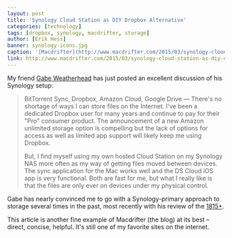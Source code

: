 ```yaml
---
layout: post
title: 'Synology Cloud Station as DIY Dropbox Alternative'
categories: [technology]
tags: [dropbox, synology, macdrifter, storage]
author: [Erik Hess]
banner: synology-icons.jpg
caption: '[Macdrifter](http://www.macdrifter.com/2015/03/synology-cloud-station-as-diy-dropbox-alternative.html)'
link: http://www.macdrifter.com/2015/03/synology-cloud-station-as-diy-dropbox-alternative.html
---
```


My friend [Gabe Weatherhead](http://twitter.com/macdrifter) has just posted an excellent discussion of his Synology setup:

> BitTorrent Sync, Dropbox, Amazon Cloud, Google Drive — There's no shortage of ways I can store files on the Internet. I've been a dedicated Dropbox user for many years and continue to pay for their "Pro" consumer product. The announcement of a new Amazon unlimited storage option is compelling but the lack of options for access as well as limited app support will likely keep me using Dropbox.
> 
> But, I find myself using my own hosted Cloud Station on my Synology NAS more often as my way of getting files moved between devices. The sync application for the Mac works well and the DS Cloud iOS app is very functional. Both are fast for me, but what I really like is that the files are only ever on devices under my physical control.

Gabe has nearly convinced me to go with a Synology-primary approach to storage several times in the past, most recently with his review of the [1815+](http://www.macdrifter.com/2014/12/the-synology-1815.html).

This article is another fine example of Macdrifter (the blog) at its best &ndash; direct, concise, helpful. It's still one of my favorite sites on the internet.